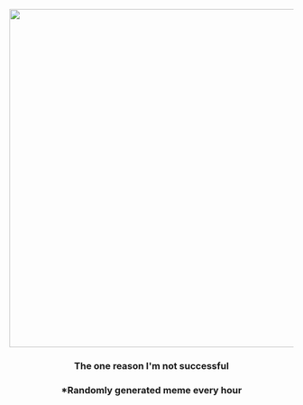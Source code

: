 <p align="center">
        <img src="https://i.redd.it/dr7te3mslar81.jpg" width="600" height="600">
        </p>
        <h3 align="center">The one reason I'm not successful</h3>
        <h3 align="center">*Randomly generated meme every hour</h3>
    